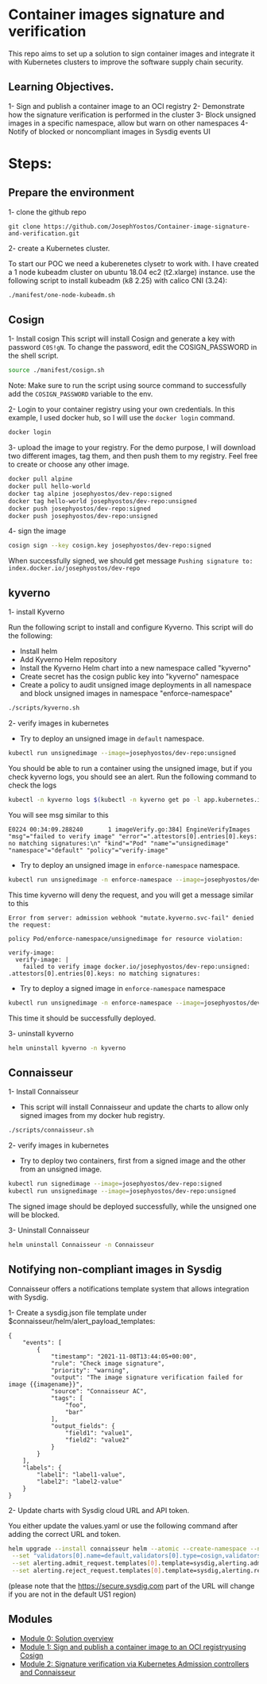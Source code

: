 # Container images signature and verification

This repo aims to set up a solution to sign container images and integrate it with Kubernetes clusters to improve the software supply chain security. 

## Learning Objectives.
1- Sign and publish a container image to an OCI registry
2- Demonstrate how the signature verification is performed in the cluster
3- Block unsigned images in a specific namespace, allow but warn on other namespaces
4- Notify of blocked or noncompliant images in Sysdig events UI

# Steps:

## Prepare the environment  

1- clone the github repo
```
git clone https://github.com/JosephYostos/Container-image-signature-and-verification.git
```

2- create a Kubernetes cluster.

To start our POC we need a kuberenetes clysetr to work with. I have created a 1 node kubeadm cluster on ubuntu 18.04 ec2 (t2.xlarge) instance. use the following script to install kubeadm (k8 2.25) with calico CNI (3.24):

```bash
./manifest/one-node-kubeadm.sh
```

## Cosign

1- Install cosign 
This script will install Cosign and generate a key with password `C0S!gN`. To change the password, edit the COSIGN_PASSWORD in the shell script.

```bash
source ./manifest/cosign.sh
```
Note: Make sure to run the script using source command to successfully add the `COSIGN_PASSWORD` variable to the env.

2- Login to your container registry using your own credentials. 
In this example, I used docker hub, so I will use the `docker login` command. 

```bash
docker login
```

3- upload the image to your registry.
For the demo purpose, I will download two different images, tag them, and then push them to my registry. Feel free to create or choose any other image.   

```bash 
docker pull alpine
docker pull hello-world
docker tag alpine josephyostos/dev-repo:signed 
docker tag hello-world josephyostos/dev-repo:unsigned
docker push josephyostos/dev-repo:signed
docker push josephyostos/dev-repo:unsigned
```

4- sign the image 

```bash
cosign sign --key cosign.key josephyostos/dev-repo:signed
```
When successfully signed, we should get message `Pushing signature to: index.docker.io/josephyostos/dev-repo`


## kyverno

1- install Kyverno 

Run the following script to install and configure Kyverno. This script will do the following:
- Install helm 
- Add Kyverno Helm repository
- Install the Kyverno Helm chart into a new namespace called "kyverno"
- Create secret has the cosign public key into "kyverno" namespace
- Create a policy to audit unsigned image deployments in all namespace and block unsigned images in namespace "enforce-namespace" 

```bash
./scripts/kyverno.sh
```

2- verify images in kubernetes

- Try to deploy an unsigned image in `default` namespace. 

```bash
kubectl run unsignedimage --image=josephyostos/dev-repo:unsigned
```

You should be able to run a container using the unsigned image, but if you check kyverno logs, you should see an alert. Run the following command to check the logs

```bash 
kubectl -n kyverno logs $(kubectl -n kyverno get po -l app.kubernetes.io/component=kyverno -ojsonpath='{.items[0].metadata.name}') |tail -n 3
```

You will see msg similar to this

```
E0224 00:34:09.288240       1 imageVerify.go:384] EngineVerifyImages "msg"="failed to verify image" "error"=".attestors[0].entries[0].keys: no matching signatures:\n" "kind"="Pod" "name"="unsignedimage" "namespace"="default" "policy"="verify-image"
```

- Try to deploy an unsigned image in `enforce-namespace` namespace. 

```bash
kubectl run unsignedimage -n enforce-namespace --image=josephyostos/dev-repo:unsigned
```

This time kyverno will deny the request, and you will get a message similar to this 

```
Error from server: admission webhook "mutate.kyverno.svc-fail" denied the request:

policy Pod/enforce-namespace/unsignedimage for resource violation:

verify-image:
  verify-image: |
    failed to verify image docker.io/josephyostos/dev-repo:unsigned: .attestors[0].entries[0].keys: no matching signatures:
 ```

- Try to deploy a signed image in `enforce-namespace` namespace 

```bash
kubectl run unsignedimage -n enforce-namespace --image=josephyostos/dev-repo:signed
```

This time it should be successfully deployed.

3- uninstall kyverno

```bash
helm uninstall kyverno -n kyverno
```

## Connaisseur

1- Install Connaisseur
- This script will install Connaisseur and update the charts to allow only signed images from my docker hub registry.

```bash
./scripts/connaisseur.sh
```

2- verify images in kubernetes

- Try to deploy two containers, first from a signed image and the other from an unsigned image.

```bash
kubectl run signedimage --image=josephyostos/dev-repo:signed
kubectl run unsignedimage --image=josephyostos/dev-repo:unsigned
```

The signed image should be deployed successfully, while the unsigned one will be blocked. 

3- Uninstall Connaisseur

```bash
helm uninstall Connaisseur -n Connaisseur
```

## Notifying non-compliant images in Sysdig

Connaisseur offers a notifications template system that allows integration with Sysdig.

1- Create a sysdig.json file template under $connaisseur/helm/alert_payload_templates: 

```
{
    "events": [
        {
            "timestamp": "2021-11-08T13:44:05+00:00",
            "rule": "Check image signature",
            "priority": "warning",
            "output": "The image signature verification failed for image {{imagename}}",
            "source": "Connaisseur AC",
            "tags": [
                "foo",
                "bar"
            ],
            "output_fields": {
                "field1": "value1",
                "field2": "value2"
            }
        }
    ],
    "labels": {
        "label1": "label1-value",
        "label2": "label2-value"
    }
}
```

2- Update charts with Sysdig cloud URL and API token.

You either update the values.yaml or use the following command after adding the correct URL and token.

```bash
helm upgrade --install connaisseur helm --atomic --create-namespace --namespace connaisseur \
 --set "validators[0].name=default,validators[0].type=cosign,validators[0].trust_roots[0].name=default,validators[0].trust_roots[0].key=$(cat ../cosign.pub),policy[0].pattern="docker.io/josephyostos/dev-repo*",policy[0].validator=default" \
 --set alerting.admit_request.templates[0].template=sysdig,alerting.admit_request.templates[0].receiver_url="https://app.us4.sysdig.com/api/v1/eventsDispatch/ingest",alerting.admit_request.templates[0].headers="Authorization: Bearer fdf2b81c-e1b2-429a-826c-2bc73422bb84" \
 --set alerting.reject_request.templates[0].template=sysdig,alerting.reject_request.templates[0].receiver_url="https://app.us4.sysdig.com/api/v1/eventsDispatch/ingest",alerting.reject_request.templates[0].headers="Authorization: Bearer fdf2b81c-e1b2-429a-826c-2bc73422bb84" 
```

(please note that the https://secure.sysdig.com part of the URL will change if you are not in the default US1 region)

## Modules

- [Module 0: Solution overview ](modules/solution-overview.md)
- [Module 1: Sign and publish a container image to an OCI registryusing Cosign ](modules/Sign-images.md)
- [Module 2: Signature verification via Kubernetes Admission controllers and Connaisseur](modules/Connaisseur.md)


